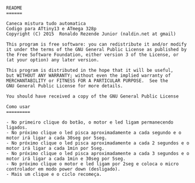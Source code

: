 
    README
    ======
	  
    Caneca mistura tudo automatica
    Codigo para ATtiny13 e ATmega 328p
    Copyright (C) 2015  Ronaldo Rezende Junior (naldin.net at gmail)

    This program is free software: you can redistribute it and/or modify
    it under the terms of the GNU General Public License as published by
    the Free Software Foundation, either version 3 of the License, or
    (at your option) any later version.

    This program is distributed in the hope that it will be useful,
    but WITHOUT ANY WARRANTY; without even the implied warranty of
    MERCHANTABILITY or FITNESS FOR A PARTICULAR PURPOSE.  See the
    GNU General Public License for more details.

    You should have received a copy of the GNU General Public License
    
    Como usar
    =========
    
    - No primeiro clique do botão, o motor e led ligam permanecendo ligados.
    - No próximo clique o led pisca aproximadamente a cada segundo e o motor irá ligar a cada 30seg por 5seg.
    - No próximo clique o led pisca aproximadamente a cada 2 segundos e o motor irá ligar a cada 1min por 5seg.
    - No próximo clique o led pisca aproximadamente a cada 3 segundos e o motor irá ligar a cada 1min e 30seg por 5seg.
    - No próximo clique o motor e led ligam por 2seg e coloca o micro controlador em modo power down (desligado).
    - Mais um clique e o ciclo recomeça.
